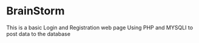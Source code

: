 # BrainStorm
This is a basic Login and Registration web page Using PHP and MYSQLI to post data to the database

